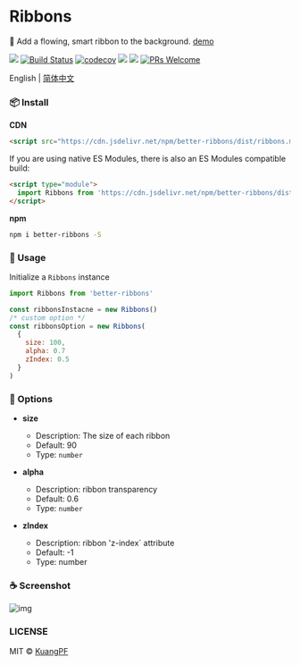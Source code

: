 # Ribbons

🌈 Add a flowing, smart ribbon to the background. [demo](https://kuangpf.com/ribbons/example/index.html)

![](https://img.shields.io/npm/v/better-ribbons.svg?style=flat)
[![Build Status](https://travis-ci.org/KuangPF/ribbons.svg?branch=master)](https://travis-ci.org/KuangPF/ribbons)
[![codecov](https://codecov.io/gh/KuangPF/ribbons/branch/master/graph/badge.svg)](https://codecov.io/gh/KuangPF/ribbons)
[![](https://data.jsdelivr.com/v1/package/npm/better-ribbons/badge)](https://www.jsdelivr.com/package/npm/better-ribbons)
[![](https://img.shields.io/npm/dm/better-ribbons.svg?style=flat)](https://www.npmjs.com/package/better-ribbons)
[![PRs Welcome](https://img.shields.io/badge/PRs-welcome-brightgreen.svg?style=flat)](http://makeapullrequest.com)

English | [简体中文](./README-zh_CN.md)

### 📦 Install

**CDN**

```html
<script src="https://cdn.jsdelivr.net/npm/better-ribbons/dist/ribbons.min.js"></script>
```

If you are using native ES Modules, there is also an ES Modules compatible build:

```html
<script type="module">
  import Ribbons from 'https://cdn.jsdelivr.net/npm/better-ribbons/dist/ribbons.esm.js'
</script>
```

**npm**

```bash
npm i better-ribbons -S
```

### 🔨 Usage

Initialize a `Ribbons` instance

```javascript
import Ribbons from 'better-ribbons'

const ribbonsInstacne = new Ribbons()
/* custom option */
const ribbonsOption = new Ribbons(
  {
    size: 100,
    alpha: 0.7
    zIndex: 0.5
  }
)
```

### 🍺 Options

- **size**

  - Description: The size of each ribbon
  - Default: 90
  - Type: `number`

- **alpha**

  - Description: ribbon transparency
  - Default: 0.6
  - Type: `number`

- **zIndex**
  - Description: ribbon 'z-index` attribute
  - Default: -1
  - Type: number

### ☕️ Screenshot

![img](https://user-images.githubusercontent.com/20694238/62418877-b5a7a500-b6a6-11e9-9e35-6823849be800.gif)

### LICENSE

MIT © [KuangPF](https://kuangpf.com/)
